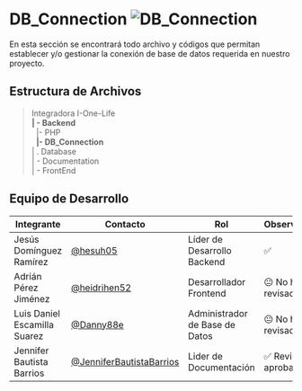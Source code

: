 # DB_Connection  ![DB_Connection](https://img.shields.io/badge/DB-Connection-blue)


En esta sección se encontrará todo archivo y códigos que permitan establecer y/o gestionar la conexión de base de datos requerida en nuestro proyecto. 

## Estructura de Archivos

>Integradora I-One-Life<br>
>**| - Backend** <br>
>&nbsp;&nbsp;|- PHP<br>
>&nbsp;&nbsp;**|- DB_Connection**<br>
>| . Database<br>
>| - Documentation<br>
>| - FrontEnd


## Equipo de Desarrollo

|Integrante|Contacto|Rol|Observaciones|
|------------|--------|---|---|
|Jesús Domínguez Ramírez|[@hesuh05](https://github.com/MTI-MarcoRH)|Líder de Desarrollo Backend|✅|
|Adrián Pérez Jiménez|[@heidrihen52](https://github.com/GitUser)|Desarrollador Frontend|😐 No ha revisado.|
|Luis Daniel Escamilla Suarez|[@Danny88e](https://github.com/GitUser)|Administrador de Base de Datos|😐 No ha revisado.|
|Jennifer Bautista Barrios|[@JenniferBautistaBarrios](https://github.com/GitUser)|Lider de Documentación|✅ Revisado y aprobado.|
